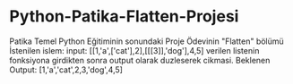 # Python-Patika-Flatten-Projesi
Patika Temel Python Eğitiminin sonundaki Proje Ödevinin "Flatten" bölümü
İstenilen islem: 
input: [[1,'a',['cat'],2],[[[3]],'dog'],4,5] verilen listenin fonksiyona girdikten sonra output olarak duzleserek cikmasi.
Beklenen Output: [1,'a','cat',2,3,'dog',4,5]
